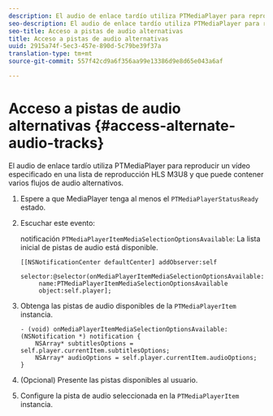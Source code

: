 ```yaml
---
description: El audio de enlace tardío utiliza PTMediaPlayer para reproducir un vídeo especificado en una lista de reproducción HLS M3U8 y que puede contener varios flujos de audio alternativos.
seo-description: El audio de enlace tardío utiliza PTMediaPlayer para reproducir un vídeo especificado en una lista de reproducción HLS M3U8 y que puede contener varios flujos de audio alternativos.
seo-title: Acceso a pistas de audio alternativas
title: Acceso a pistas de audio alternativas
uuid: 2915a74f-5ec3-457e-890d-5c79be39f37a
translation-type: tm+mt
source-git-commit: 557f42cd9a6f356aa99e13386d9e8d65e043a6af

---
```



# Acceso a pistas de audio alternativas {#access-alternate-audio-tracks}

El audio de enlace tardío utiliza PTMediaPlayer para reproducir un vídeo especificado en una lista de reproducción HLS M3U8 y que puede contener varios flujos de audio alternativos.

1. Espere a que MediaPlayer tenga al menos el `PTMediaPlayerStatusReady` estado.
1. Escuchar este evento:

   notificación `PTMediaPlayerItemMediaSelectionOptionsAvailable`: La lista inicial de pistas de audio está disponible.

   ```
   [[NSNotificationCenter defaultCenter] addObserver:self 
        selector:@selector(onMediaPlayerItemMediaSelectionOptionsAvailable:) 
        name:PTMediaPlayerItemMediaSelectionOptionsAvailable  
        object:self.player];
   ```

1. Obtenga las pistas de audio disponibles de la `PTMediaPlayerItem` instancia.

   ```
   - (void) onMediaPlayerItemMediaSelectionOptionsAvailable:(NSNotification *) notification { 
       NSArray* subtitlesOptions = self.player.currentItem.subtitlesOptions; 
       NSArray* audioOptions = self.player.currentItem.audioOptions; 
   }
   ```

1. (Opcional) Presente las pistas disponibles al usuario.
1. Configure la pista de audio seleccionada en la `PTMediaPlayerItem` instancia.

